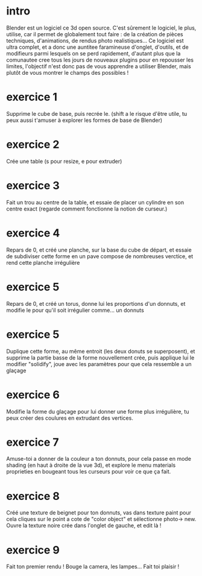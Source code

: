 # intro

Blender est un logiciel ce 3d open source. C'est sûrement le logiciel, le plus, utilise, car il permet de globalement tout faire : de la création de pièces techniques, d'animations, de rendus photo realistiques... Ce logiciel est ultra complet, et a donc une auntitee faramineuse d'onglet, d'outils, et de modifieurs parmi lesquels on se perd rapidement, d'autant plus que la comunautee cree tous les jours de nouveaux plugins pour en repousser les limites, l'objectif n'est donc pas de vous apprendre a utiliser Blender, mais plutôt de vous montrer le champs des possibles ! 

# exercice 1

Supprime le cube de base, puis recrée le. (shift a le risque d'être utile, tu peux aussi t'amuser à explorer les formes de base de Blender)

# exercice 2

Crée une table (s pour resize, e pour extruder)

# exercice 3

Fait un trou au centre de la table, et essaie de placer un cylindre en son centre exact (regarde comment fonctionne la notion de curseur.)

# exercice 4

Repars de 0, et créé une planche, sur la base du cube de départ, et essaie de subdiviser cette forme en un pave compose de nombreuses verctice, et rend cette planche irrégulière

# exercice 5

Repars de 0, et créé un torus, donne lui les proportions d'un donnuts, et modifie le pour qu'il soit irrégulier comme... un donnuts

# exercice 5

Duplique cette forme, au même entroit (les deux donuts se superposent), et supprime la partie basse de la forme nouvellement crée, puis applique lui le modifier "solidify", joue avec les paramètres pour que cela ressemble a un glaçage

# exercice 6

Modifie la forme du glaçage pour lui donner une forme plus irrégulière, tu peux créer des coulures en extrudant des vertices. 

# exercice 7

Amuse-toi a donner de la couleur a ton donnuts, pour cela passe en mode shading (en haut à droite de la vue 3d), et explore le menu materials proprieties en bougeant tous les curseurs pour voir ce que ça fait.

# exercice 8 

Créé une texture de beignet pour ton donnuts, vas dans texture paint pour cela cliques sur le point a cote de "color object" et sélectionne photo-> new. Ouvre la texture noire crée dans l'onglet de gauche, et edit là !

# exercice 9

Fait ton premier rendu ! Bouge la camera, les lampes... Fait toi plaisir !
